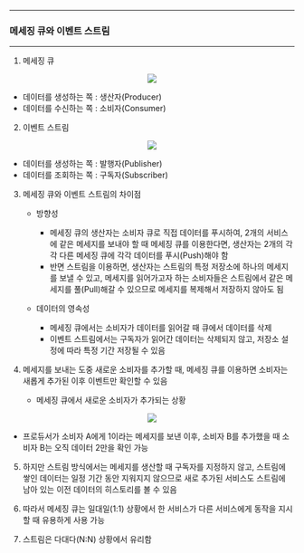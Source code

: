 -----
### 메세징 큐와 이벤트 스트림
-----
1. 메세징 큐
<div align="center">
<img src="https://github.com/user-attachments/assets/819d9221-429a-4f09-8dad-51b47c9bcba6">
</div>

   - 데이터를 생성하는 쪽 : 생산자(Producer)
   - 데이터를 수신하는 쪽 : 소비자(Consumer)

2. 이벤트 스트림
<div align="center">
<img src="https://github.com/user-attachments/assets/902dec5f-18ae-4594-8c93-d4f73e05e68f">
</div>

   - 데이터를 생성하는 쪽 : 발행자(Publisher)
   - 데이터를 조회하는 쪽 : 구독자(Subscriber)

3. 메세징 큐와 이벤트 스트림의 차이점
   - 방향성
     + 메세징 큐의 생산자는 소비자 큐로 직접 데이터를 푸시하여, 2개의 서비스에 같은 메세지를 보내야 할 때 메세징 큐를 이용한다면, 생산자는 2개의 각각 다른 메세징 큐에 각각 데이터를 푸시(Push)해야 함
     + 반면 스트림을 이용하면, 생산자는 스트림의 특정 저장소에 하나의 메세지를 보낼 수 있고, 메세지를 읽어가고자 하는 소비자들은 스트림에서 같은 메세지를 풀(Pull)해갈 수 있으므로 메세지를 복제해서 저장하지 않아도 됨

   - 데이터의 영속성
     + 메세징 큐에서는 소비자가 데이터를 읽어갈 때 큐에서 데이터를 삭제
     + 이벤트 스트림에서는 구독자가 읽어간 데이터는 삭제되지 않고, 저장소 설정에 따라 특정 기간 저장될 수 있음

4. 메세지를 보내는 도중 새로운 소비자를 추가할 때, 메세징 큐를 이용하면 소비자는 새롭게 추가된 이후 이벤트만 확인할 수 있음
   - 메세징 큐에서 새로운 소비자가 추가되는 상황
<div align="center">
<img src="https://github.com/user-attachments/assets/34b7251d-1834-429a-8c43-a8dbdf08f880">
</div>

   - 프로듀서가 소비자 A에게 1이라는 메세지를 보낸 이후, 소비자 B를 추가했을 때 소비자 B는 오직 데이터 2만을 확인 가능

5. 하지만 스트림 방식에서는 메세지를 생산할 때 구독자를 지정하지 않고, 스트림에 쌓인 데이터는 일정 기간 동안 지워지지 않으므로 새로 추가된 서비스도 스트림에 남아 있는 이전 데이터의 히스토리를 볼 수 있음

6. 따라서 메세징 큐는 일대일(1:1) 상황에서 한 서비스가 다른 서비스에게 동작을 지시할 때 유용하게 사용 가능
7. 스트림은 다대다(N:N) 상황에서 유리함
